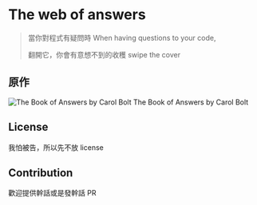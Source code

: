 The web of answers
===
> 當你對程式有疑問時
> When having questions to your code,
>
> 翻開它，你會有意想不到的收穫
> swipe the cover

## 原作
![The Book of Answers by Carol Bolt](https://i.imgur.com/SpBZCrB.png)
The Book of Answers by Carol Bolt

## License
我怕被告，所以先不放 license  

## Contribution
歡迎提供幹話或是發幹話 PR  
